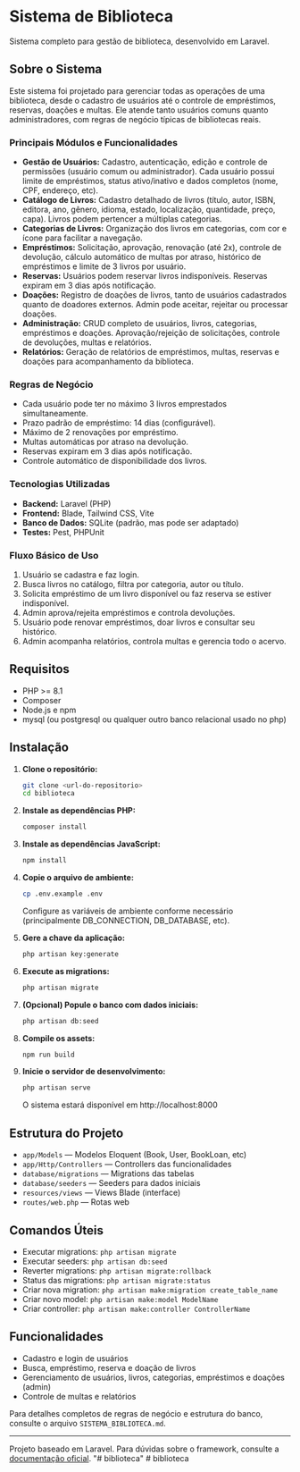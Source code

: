 # Sistema de Biblioteca

Sistema completo para gestão de biblioteca, desenvolvido em Laravel.

## Sobre o Sistema

Este sistema foi projetado para gerenciar todas as operações de uma biblioteca, desde o cadastro de usuários até o controle de empréstimos, reservas, doações e multas. Ele atende tanto usuários comuns quanto administradores, com regras de negócio típicas de bibliotecas reais.

### Principais Módulos e Funcionalidades

- **Gestão de Usuários:** Cadastro, autenticação, edição e controle de permissões (usuário comum ou administrador). Cada usuário possui limite de empréstimos, status ativo/inativo e dados completos (nome, CPF, endereço, etc).
- **Catálogo de Livros:** Cadastro detalhado de livros (título, autor, ISBN, editora, ano, gênero, idioma, estado, localização, quantidade, preço, capa). Livros podem pertencer a múltiplas categorias.
- **Categorias de Livros:** Organização dos livros em categorias, com cor e ícone para facilitar a navegação.
- **Empréstimos:** Solicitação, aprovação, renovação (até 2x), controle de devolução, cálculo automático de multas por atraso, histórico de empréstimos e limite de 3 livros por usuário.
- **Reservas:** Usuários podem reservar livros indisponíveis. Reservas expiram em 3 dias após notificação.
- **Doações:** Registro de doações de livros, tanto de usuários cadastrados quanto de doadores externos. Admin pode aceitar, rejeitar ou processar doações.
- **Administração:** CRUD completo de usuários, livros, categorias, empréstimos e doações. Aprovação/rejeição de solicitações, controle de devoluções, multas e relatórios.
- **Relatórios:** Geração de relatórios de empréstimos, multas, reservas e doações para acompanhamento da biblioteca.

### Regras de Negócio

- Cada usuário pode ter no máximo 3 livros emprestados simultaneamente.
- Prazo padrão de empréstimo: 14 dias (configurável).
- Máximo de 2 renovações por empréstimo.
- Multas automáticas por atraso na devolução.
- Reservas expiram em 3 dias após notificação.
- Controle automático de disponibilidade dos livros.

### Tecnologias Utilizadas

- **Backend:** Laravel (PHP)
- **Frontend:** Blade, Tailwind CSS, Vite
- **Banco de Dados:** SQLite (padrão, mas pode ser adaptado)
- **Testes:** Pest, PHPUnit

### Fluxo Básico de Uso

1. Usuário se cadastra e faz login.
2. Busca livros no catálogo, filtra por categoria, autor ou título.
3. Solicita empréstimo de um livro disponível ou faz reserva se estiver indisponível.
4. Admin aprova/rejeita empréstimos e controla devoluções.
5. Usuário pode renovar empréstimos, doar livros e consultar seu histórico.
6. Admin acompanha relatórios, controla multas e gerencia todo o acervo.

## Requisitos

- PHP >= 8.1
- Composer
- Node.js e npm
- mysql (ou postgresql ou qualquer outro banco relacional usado no php)

## Instalação

1. **Clone o repositório:**
   ```bash
   git clone <url-do-repositorio>
   cd biblioteca
   ```

2. **Instale as dependências PHP:**
   ```bash
   composer install
   ```

3. **Instale as dependências JavaScript:**
   ```bash
   npm install
   ```

4. **Copie o arquivo de ambiente:**
   ```bash
   cp .env.example .env
   ```
   Configure as variáveis de ambiente conforme necessário (principalmente DB_CONNECTION, DB_DATABASE, etc).

5. **Gere a chave da aplicação:**
   ```bash
   php artisan key:generate
   ```

6. **Execute as migrations:**
   ```bash
   php artisan migrate
   ```

7. **(Opcional) Popule o banco com dados iniciais:**
   ```bash
   php artisan db:seed
   ```

8. **Compile os assets:**
   ```bash
   npm run build
   ```

9. **Inicie o servidor de desenvolvimento:**
   ```bash
   php artisan serve
   ```
   O sistema estará disponível em http://localhost:8000

## Estrutura do Projeto

- `app/Models` — Modelos Eloquent (Book, User, BookLoan, etc)
- `app/Http/Controllers` — Controllers das funcionalidades
- `database/migrations` — Migrations das tabelas
- `database/seeders` — Seeders para dados iniciais
- `resources/views` — Views Blade (interface)
- `routes/web.php` — Rotas web

## Comandos Úteis

- Executar migrations: `php artisan migrate`
- Executar seeders: `php artisan db:seed`
- Reverter migrations: `php artisan migrate:rollback`
- Status das migrations: `php artisan migrate:status`
- Criar nova migration: `php artisan make:migration create_table_name`
- Criar novo model: `php artisan make:model ModelName`
- Criar controller: `php artisan make:controller ControllerName`

## Funcionalidades

- Cadastro e login de usuários
- Busca, empréstimo, reserva e doação de livros
- Gerenciamento de usuários, livros, categorias, empréstimos e doações (admin)
- Controle de multas e relatórios

Para detalhes completos de regras de negócio e estrutura do banco, consulte o arquivo `SISTEMA_BIBLIOTECA.md`.

---

Projeto baseado em Laravel. Para dúvidas sobre o framework, consulte a [documentação oficial](https://laravel.com/docs).
"# biblioteca" 
#   b i b l i o t e c a  
 